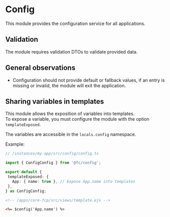 # Config

This module provides the configuration service for all applications.

## Validation

The module requires validation DTOs to validate provided data.

## General observations


 - Configuration should not provide default or fallback values, if an entry is missing or invalid, the module will exit the application.
 
 
 ## Sharing variables in templates

 This module allows the exposition of variables into templates.  
 To expose a variable, you must configure the module with the option `templateExposed`.  

 The variables are accessible in the `locals.config` namespace.

 Example: 
 ```ts
// /instances/my-app/src/config/config.ts

import { ConfigConfig } from '@fc/config';

export default {
  templateExposed: {
    App: { name: true }, // Expose App.name into templates 
  },
} as ConfigConfig;
 ```

 ```html
<!-- /apps/core-fcp/src/views/template.ejs -->

<%= $config('App.name') %>
 ```

